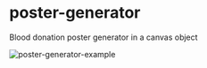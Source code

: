 # poster-generator
Blood donation poster generator in a canvas object

![poster-generator-example](https://github.com/One-cy/poster-generator/assets/80748929/f7a64fb3-835c-4331-87d7-3a7f5a8e95ea)
